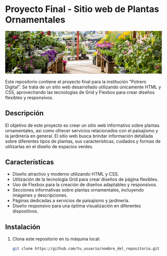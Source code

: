 # Proyecto Final - Sitio web de Plantas Ornamentales

![Plantas Ornamentales](img/banner.png)

Este repositorio contiene el proyecto final para la institución "Potrero Digital". Se trata de un sitio web desarrollado utilizando únicamente HTML y CSS, aprovechando las tecnologías de Grid y Flexbox para crear diseños flexibles y responsivos.

## Descripción

El objetivo de este proyecto es crear un sitio web informativo sobre plantas ornamentales, así como ofrecer servicios relacionados con el paisajismo y la jardinería en general. El sitio web busca brindar información detallada sobre diferentes tipos de plantas, sus características, cuidados y formas de utilizarlas en el diseño de espacios verdes.

## Características

- Diseño atractivo y moderno utilizando HTML y CSS.
- Utilización de la tecnología Grid para crear diseños de página flexibles.
- Uso de Flexbox para la creación de diseños adaptables y responsivos.
- Secciones informativas sobre plantas ornamentales, incluyendo imágenes y descripciones.
- Páginas dedicadas a servicios de paisajismo y jardinería.
- Diseño responsivo para una óptima visualización en diferentes dispositivos.

## Instalación

1. Clona este repositorio en tu máquina local:

   ```bash
   git clone https://github.com/tu_usuario/nombre_del_repositorio.git

